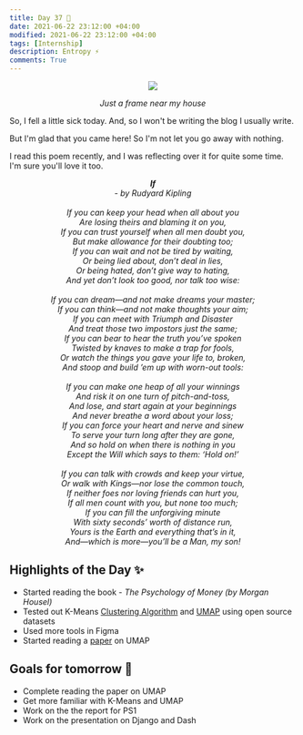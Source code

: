 ```yaml
---
title: Day 37 🚁
date: 2021-06-22 23:12:00 +04:00
modified: 2021-06-22 23:12:00 +04:00
tags: [Internship]
description: Entropy ⚡️
comments: True
---
```


<div align='center'>
 <img src='https://i.postimg.cc/tJf0LsPx/20200804-191123.jpg'/>
 <p>
   <em>Just a frame near my house</em>
 </p>
</div>   

So, I fell a little sick today. And, so I won't be writing the blog I usually write.

But I'm glad that you came here! So I'm not let you go away with nothing. 

I read this poem recently, and I was reflecting over it for quite some time. I'm sure you'll love it too.

<p align='center'>
  <em>
    <strong>If</strong><br>
    - by Rudyard Kipling<br><br>
    If you can keep your head when all about you<br>
    Are losing theirs and blaming it on you,<br>
    If you can trust yourself when all men doubt you,<br>
    But make allowance for their doubting too;<br>
    If you can wait and not be tired by waiting,<br>
    Or being lied about, don’t deal in lies,<br>
    Or being hated, don’t give way to hating,<br>
    And yet don’t look too good, nor talk too wise:<br><br>
    If you can dream—and not make dreams your master;<br>
    If you can think—and not make thoughts your aim;<br>
    If you can meet with Triumph and Disaster<br>
    And treat those two impostors just the same;<br>
    If you can bear to hear the truth you’ve spoken<br>
    Twisted by knaves to make a trap for fools,<br>
    Or watch the things you gave your life to, broken,<br>
    And stoop and build ’em up with worn-out tools:<br><br>
    If you can make one heap of all your winnings<br>
    And risk it on one turn of pitch-and-toss,<br>
    And lose, and start again at your beginnings<br>
    And never breathe a word about your loss;<br>
    If you can force your heart and nerve and sinew<br>
    To serve your turn long after they are gone,<br>
    And so hold on when there is nothing in you<br>
    Except the Will which says to them: ‘Hold on!’<br><br>
    If you can talk with crowds and keep your virtue,<br>
    Or walk with Kings—nor lose the common touch,<br>
    If neither foes nor loving friends can hurt you,<br>
    If all men count with you, but none too much;<br>
    If you can fill the unforgiving minute<br>
    With sixty seconds’ worth of distance run,<br>
    Yours is the Earth and everything that’s in it,<br>
    And—which is more—you’ll be a Man, my son! <br>
  </em>
</p>

## Highlights of the Day ✨
- Started reading the book - *The Psychology of Money (by Morgan Housel)*
- Tested out K-Means [Clustering Algorithm](https://en.wikipedia.org/wiki/K-means_clustering) and [UMAP](https://arxiv.org/abs/1802.03426) using open source datasets
- Used more tools in Figma
- Started reading a [paper](https://adelejackson.github.io/files/Maths_of_UMAP.pdf) on UMAP 

## Goals for tomorrow 📝
- Complete reading the paper on UMAP
- Get more familiar with K-Means and UMAP
- Work on the the report for PS1
- Work on the presentation on Django and Dash
